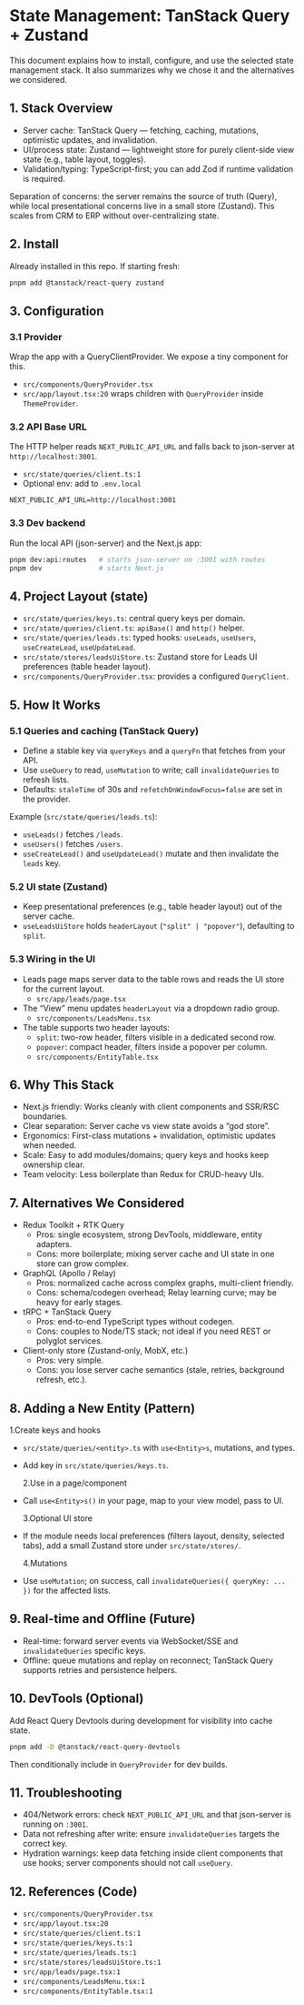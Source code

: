 # State Management: TanStack Query + Zustand

This document explains how to install, configure, and use the selected state management stack. It also summarizes why we chose it and the alternatives we considered.

## 1. Stack Overview

- Server cache: TanStack Query — fetching, caching, mutations, optimistic updates, and invalidation.
- UI/process state: Zustand — lightweight store for purely client-side view state (e.g., table layout, toggles).
- Validation/typing: TypeScript-first; you can add Zod if runtime validation is required.

Separation of concerns: the server remains the source of truth (Query), while local presentational concerns live in a small store (Zustand). This scales from CRM to ERP without over-centralizing state.

## 2. Install

Already installed in this repo. If starting fresh:

```sh
pnpm add @tanstack/react-query zustand
```

## 3. Configuration

### 3.1 Provider

Wrap the app with a QueryClientProvider. We expose a tiny component for this.

- `src/components/QueryProvider.tsx`
- `src/app/layout.tsx:20` wraps children with `QueryProvider` inside `ThemeProvider`.

### 3.2 API Base URL

The HTTP helper reads `NEXT_PUBLIC_API_URL` and falls back to json-server at `http://localhost:3001`.

- `src/state/queries/client.ts:1`
- Optional env: add to `.env.local`

```env
NEXT_PUBLIC_API_URL=http://localhost:3001
```

### 3.3 Dev backend

Run the local API (json-server) and the Next.js app:

```sh
pnpm dev:api:routes   # starts json-server on :3001 with routes
pnpm dev              # starts Next.js
```

## 4. Project Layout (state)

- `src/state/queries/keys.ts`: central query keys per domain.
- `src/state/queries/client.ts`: `apiBase()` and `http()` helper.
- `src/state/queries/leads.ts`: typed hooks: `useLeads`, `useUsers`, `useCreateLead`, `useUpdateLead`.
- `src/state/stores/leadsUiStore.ts`: Zustand store for Leads UI preferences (table header layout).
- `src/components/QueryProvider.tsx`: provides a configured `QueryClient`.

## 5. How It Works

### 5.1 Queries and caching (TanStack Query)

- Define a stable key via `queryKeys` and a `queryFn` that fetches from your API.
- Use `useQuery` to read, `useMutation` to write; call `invalidateQueries` to refresh lists.
- Defaults: `staleTime` of 30s and `refetchOnWindowFocus=false` are set in the provider.

Example (`src/state/queries/leads.ts`):

- `useLeads()` fetches `/leads`.
- `useUsers()` fetches `/users`.
- `useCreateLead()` and `useUpdateLead()` mutate and then invalidate the `leads` key.

### 5.2 UI state (Zustand)

- Keep presentational preferences (e.g., table header layout) out of the server cache.
- `useLeadsUiStore` holds `headerLayout` (`"split" | "popover"`), defaulting to `split`.

### 5.3 Wiring in the UI

- Leads page maps server data to the table rows and reads the UI store for the current layout.
  - `src/app/leads/page.tsx`
- The “View” menu updates `headerLayout` via a dropdown radio group.
  - `src/components/LeadsMenu.tsx`
- The table supports two header layouts:
  - `split`: two-row header, filters visible in a dedicated second row.
  - `popover`: compact header, filters inside a popover per column.
  - `src/components/EntityTable.tsx`

## 6. Why This Stack

- Next.js friendly: Works cleanly with client components and SSR/RSC boundaries.
- Clear separation: Server cache vs view state avoids a “god store”.
- Ergonomics: First-class mutations + invalidation, optimistic updates when needed.
- Scale: Easy to add modules/domains; query keys and hooks keep ownership clear.
- Team velocity: Less boilerplate than Redux for CRUD-heavy UIs.

## 7. Alternatives We Considered

- Redux Toolkit + RTK Query
  - Pros: single ecosystem, strong DevTools, middleware, entity adapters.
  - Cons: more boilerplate; mixing server cache and UI state in one store can grow complex.
- GraphQL (Apollo / Relay)
  - Pros: normalized cache across complex graphs, multi-client friendly.
  - Cons: schema/codegen overhead; Relay learning curve; may be heavy for early stages.
- tRPC + TanStack Query
  - Pros: end-to-end TypeScript types without codegen.
  - Cons: couples to Node/TS stack; not ideal if you need REST or polyglot services.
- Client-only store (Zustand-only, MobX, etc.)
  - Pros: very simple.
  - Cons: you lose server cache semantics (stale, retries, background refresh, etc.).

## 8. Adding a New Entity (Pattern)

1.Create keys and hooks

- `src/state/queries/<entity>.ts` with `use<Entity>s`, mutations, and types.
- Add key in `src/state/queries/keys.ts`.

  2.Use in a page/component

- Call `use<Entity>s()` in your page, map to your view model, pass to UI.

  3.Optional UI store

- If the module needs local preferences (filters layout, density, selected tabs), add a small Zustand store under `src/state/stores/`.

  4.Mutations

- Use `useMutation`; on success, call `invalidateQueries({ queryKey: ... })` for the affected lists.

## 9. Real-time and Offline (Future)

- Real-time: forward server events via WebSocket/SSE and `invalidateQueries` specific keys.
- Offline: queue mutations and replay on reconnect; TanStack Query supports retries and persistence helpers.

## 10. DevTools (Optional)

Add React Query Devtools during development for visibility into cache state.

```sh
pnpm add -D @tanstack/react-query-devtools
```

Then conditionally include in `QueryProvider` for dev builds.

## 11. Troubleshooting

- 404/Network errors: check `NEXT_PUBLIC_API_URL` and that json-server is running on `:3001`.
- Data not refreshing after write: ensure `invalidateQueries` targets the correct key.
- Hydration warnings: keep data fetching inside client components that use hooks; server components should not call `useQuery`.

## 12. References (Code)

- `src/components/QueryProvider.tsx`
- `src/app/layout.tsx:20`
- `src/state/queries/client.ts:1`
- `src/state/queries/keys.ts:1`
- `src/state/queries/leads.ts:1`
- `src/state/stores/leadsUiStore.ts:1`
- `src/app/leads/page.tsx:1`
- `src/components/LeadsMenu.tsx:1`
- `src/components/EntityTable.tsx:1`
